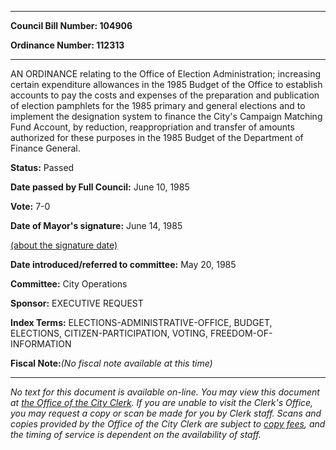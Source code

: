 

********

**Council Bill Number: 104906**
   
**Ordinance Number: 112313**
********

 AN ORDINANCE relating to the Office of Election Administration; increasing certain expenditure allowances in the 1985 Budget of the Office to establish accounts to pay the costs and expenses of the preparation and publication of election pamphlets for the 1985 primary and general elections and to implement the designation system to finance the City's Campaign Matching Fund Account, by reduction, reappropriation and transfer of amounts authorized for these purposes in the 1985 Budget of the Department of Finance General.

**Status:** Passed
   
**Date passed by Full Council:** June 10, 1985
   
**Vote:** 7-0
   
**Date of Mayor's signature:** June 14, 1985
   
[(about the signature date)](/~public/approvaldate.htm)
   
   
   
**Date introduced/referred to committee:** May 20, 1985
   
**Committee:** City Operations
   
**Sponsor:** EXECUTIVE REQUEST
   
   
**Index Terms:** ELECTIONS-ADMINISTRATIVE-OFFICE, BUDGET, ELECTIONS, CITIZEN-PARTICIPATION, VOTING, FREEDOM-OF-INFORMATION

**Fiscal Note:**_(No fiscal note available at this time)_
********

_No text for this document is available on-line. You may view this document at [the Office of the City Clerk](http://www.seattle.gov/leg/clerk/contactUs.htm). If you are unable to visit the Clerk's Office, you may request a copy or scan be made for you by Clerk staff. Scans and copies provided by the Office of the City Clerk are subject to [copy fees](http://clerk.seattle.gov/~public/clerkfees.htm), and the timing of service is dependent on the availability of staff._

